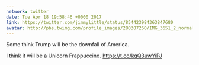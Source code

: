 ```yaml
---
network: twitter
date: Tue Apr 18 19:58:46 +0000 2017
link: https://twitter.com/jimmylittle/status/854423984363847680
avatar: http://pbs.twimg.com/profile_images/280307260/IMG_3651_2_normal.jpg
---
```


Some think Trump will be the downfall of America.

I think it will be a Unicorn Frappuccino. https://t.co/kqQ3uwYiPJ
